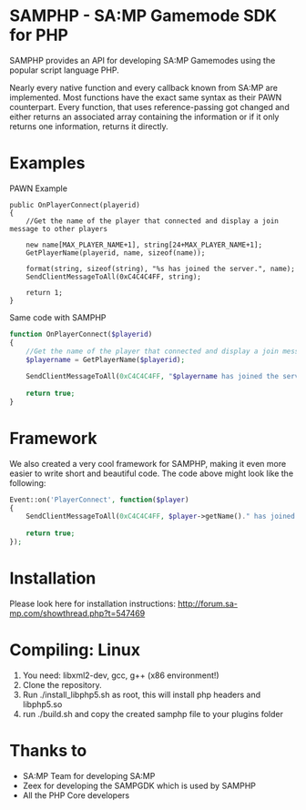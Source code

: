 SAMPHP - SA:MP Gamemode SDK for PHP
======

SAMPHP provides an API for developing SA:MP Gamemodes using the popular script language PHP.

Nearly every native function and every callback known from SA:MP are implemented.
Most functions have the exact same syntax as their PAWN counterpart.
Every function, that uses reference-passing got changed and either returns an associated array containing the information or if it only returns one information, returns it directly.

Examples
===
PAWN Example
```pawn
public OnPlayerConnect(playerid)
{
    //Get the name of the player that connected and display a join message to other players
 
    new name[MAX_PLAYER_NAME+1], string[24+MAX_PLAYER_NAME+1];
    GetPlayerName(playerid, name, sizeof(name));
 
    format(string, sizeof(string), "%s has joined the server.", name);
    SendClientMessageToAll(0xC4C4C4FF, string);
 
    return 1;
}
```

Same code with SAMPHP
```php
function OnPlayerConnect($playerid)
{
    //Get the name of the player that connected and display a join message to other players
    $playername = GetPlayerName($playerid);
 
    SendClientMessageToAll(0xC4C4C4FF, "$playername has joined the server.");
 
    return true;
}
```

Framework
===
We also created a very cool framework for SAMPHP, making it even more easier to write short and beautiful code.
The code above might look like the following:
```php
Event::on('PlayerConnect', function($player)
{
    SendClientMessageToAll(0xC4C4C4FF, $player->getName()." has joined the server.");
 
    return true;
});
```

Installation
===
Please look here for installation instructions:
http://forum.sa-mp.com/showthread.php?t=547469

Compiling: Linux
===
1. You need: libxml2-dev, gcc, g++ (x86 environment!)
2. Clone the repository.
3. Run ./install_libphp5.sh as root, this will install php headers and libphp5.so
4. run ./build.sh and copy the created samphp file to your plugins folder

Thanks to
===
- SA:MP Team for developing SA:MP
- Zeex for developing the SAMPGDK which is used by SAMPHP
- All the PHP Core developers

